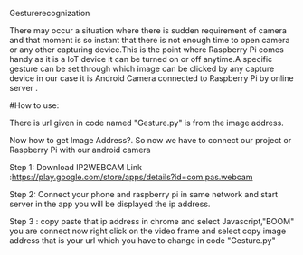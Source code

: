 Gesturerecognization

There may occur a situation where there is sudden requirement of camera and that moment is so  instant that there is not enough time to open camera or any other capturing device.This is the point where Raspberry Pi comes handy as it is a IoT device it can be turned on or off anytime.A specific gesture can be set through which image can be clicked by any capture device in our case it is Android Camera connected to Raspberry Pi by online server . 

#How to use:

There is url given in code named "Gesture.py" is from the image address.

Now how to get Image Address?. So now we have to connect our project or Raspberry Pi with our android camera

Step 1: Download IP2WEBCAM Link :https://play.google.com/store/apps/details?id=com.pas.webcam

Step 2: Connect your phone and raspberry pi in same network and start server in the app you will be displayed the ip address.

Step 3 : copy paste that ip address in chrome and select Javascript,"BOOM" you are connect now right click on the video frame and select copy image address that is your url which you have to change in code "Gesture.py"
